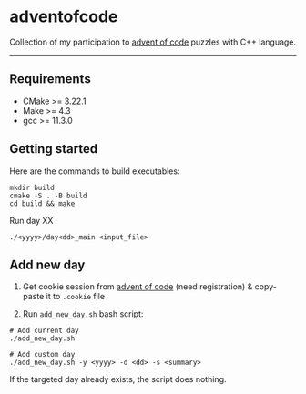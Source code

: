 # adventofcode

Collection of my participation to [advent of code] puzzles with C++ language.

---

## Requirements

* CMake >= 3.22.1
* Make >= 4.3
* gcc >= 11.3.0

## Getting started

Here are the commands to build executables:

```
mkdir build
cmake -S . -B build
cd build && make
```

Run day XX
```
./<yyyy>/day<dd>_main <input_file>
```

## Add new day

1. Get cookie session from [advent of code] (need registration) & copy-paste it to `.cookie` file

2. Run `add_new_day.sh` bash script:
```
# Add current day
./add_new_day.sh

# Add custom day
./add_new_day.sh -y <yyyy> -d <dd> -s <summary>
```

If the targeted day already exists, the script does nothing.

[advent of code]: <https://adventofcode.com/> "advent of code"
